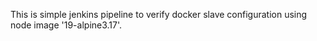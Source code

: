This is simple jenkins pipeline to verify docker slave configuration using node image '19-alpine3.17'.


